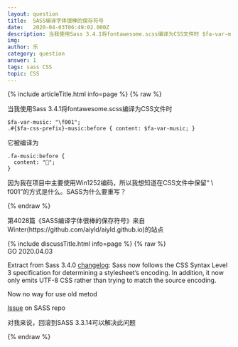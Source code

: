 ```yaml
---
layout: question
title:  SASS编译字体很棒的保存符号
date:   2020-04-03T06:49:02.000Z
description: 当我使用Sass 3.4.1将fontawesome.scss编译为CSS文件时 $fa-var-music  "\f001"; .#{$fa-cs...
img: 
author: 乐
category: question
answer: 1
tags: sass CSS
topic: CSS
---
```

<div class="article-root">
  <div class="article">
    {% include articleTitle.html info=page %}
    {% raw %}
    <div class="article-content"><p><font style="vertical-align: inherit;"><font style="vertical-align: inherit;">当我使用Sass 3.4.1将fontawesome.scss编译为CSS文件时 </font></font></p>

<pre><code>$fa-var-music: "\f001"; <font></font>
.#{$fa-css-prefix}-music:before { content: $fa-var-music; }<font></font>
</code></pre>

<p><font style="vertical-align: inherit;"><font style="vertical-align: inherit;">它被编译为 </font></font></p>

<pre><code>.fa-music:before {<font></font>
  content: "";<font></font>
}<font></font>
</code></pre>

<p><font style="vertical-align: inherit;"><font style="vertical-align: inherit;">因为我在项目中主要使用Win1252编码，所以我想知道在CSS文件中保留“ \ f001”的方式是什么。</font><font style="vertical-align: inherit;">SASS为什么要重写？</font></font></p></div>
    {% endraw %}
  </div>
  <p class="winter_mark">第4028篇《SASS编译字体很棒的保存符号》来自Winter(https://github.com/aiyld/aiyld.github.io)的站点</p>
  <div class="discuss-wrapper">
    {% include discussTitle.html info=page %}
    {% raw %}
    <div class="discuss-list">
    <div class="discuss-item">
        <div class="discuss-parent">
          <div class="discuss-meta">
            <span class="discuss-user">GO</span>
            <span class="discuss-time">2020.04.03</span>
          </div>
          <div class="discuss-comment"><p>Extract from Sass 3.4.0 <a href="http://sass-lang.com/documentation/file.SASS_CHANGELOG.html">changelog</a>:
Sass now follows the CSS Syntax Level 3 specification for determining a stylesheet’s encoding. In addition, it now only emits UTF-8 CSS rather than trying to match the source encoding.</p>

<p>Now no way for use old metod</p>

<p><a href="https://github.com/sass/sass/issues/1395">Issue</a> on SASS repo</p>

<p><font style="vertical-align: inherit;"><font style="vertical-align: inherit;">对我来说，回滚到SASS 3.3.14可以解决此问题</font></font></p></div>
        </div></div>
    </div>
    {% endraw %}
  </div>
<div>
